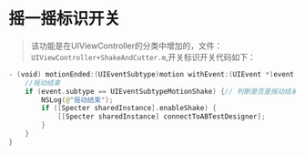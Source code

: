 # 摇一摇标识开关
> 该功能是在UIViewController的分类中增加的，文件：`UIViewController+ShakeAndCutter.m`,开关标识开关代码如下：

```swift
- (void) motionEnded:(UIEventSubtype)motion withEvent:(UIEvent *)event {
    //摇动结束
    if (event.subtype == UIEventSubtypeMotionShake) {// 判断是否是摇动结束
        NSLog(@"摇动结束");
        if ([Specter sharedInstance].enableShake) {
            [[Specter sharedInstance] connectToABTestDesigner];
        }
    }
}
```

